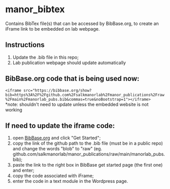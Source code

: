 # manor_bibtex

Contains BibTex file(s) that can be accessed by BibBase.org, to create an iFrame link to be embedded on lab webpage.


## Instructions
1. Update the .bib file in this repo;
2. Lab publication webpage should update automatically

## BibBase.org code that is being used now:
`<iframe src="https://bibbase.org/show?bib=https%3A%2F%2Fgithub.com%2Fsalkmanorlab%2Fmanor_publications%2Fraw%2Fmain%2Fmanorlab_pubs.bib&commas=true&noBootstrap=1"></iframe>`<br />
*note: shouldn't need to update unless the embedded website is not working

## If need to update the iframe code:
1. open [BibBase.org](bibbase.org) and click "Get Started";
2. copy the link of the github path to the .bib file (must be in a public repo) and change the words "blob" to "raw" (eg. github.com/salkmanorlab/manor_publications/raw/main/manorlab_pubs.bib);
3. paste the link to the right box in BibBase get started page (the first one) and enter;
4. copy the code associated with iFrame;
5. enter the code in a text module in the Wordpress page.

